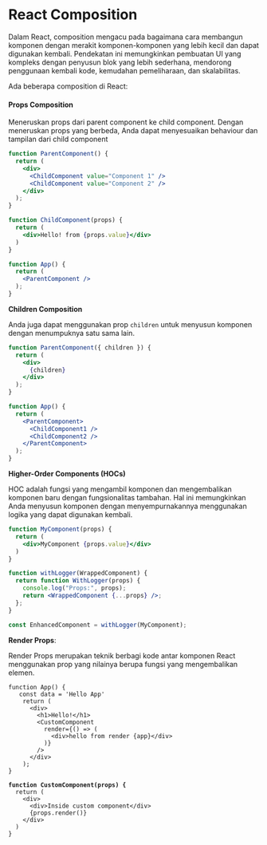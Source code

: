 # React Composition

Dalam React, composition mengacu pada bagaimana cara membangun komponen dengan merakit komponen-komponen yang lebih kecil dan dapat digunakan kembali. Pendekatan ini memungkinkan pembuatan UI yang kompleks dengan penyusun blok yang lebih sederhana, mendorong penggunaan kembali kode, kemudahan pemeliharaan, dan skalabilitas.&#x20;

Ada beberapa composition di React:

#### Props Composition

Meneruskan props dari parent component ke child component. Dengan meneruskan props yang berbeda, Anda dapat menyesuaikan behaviour dan tampilan dari child component

```jsx
function ParentComponent() {
  return (
    <div>
      <ChildComponent value="Component 1" />
      <ChildComponent value="Component 2" />
    </div>
  );
}

function ChildComponent(props) {
  return (
    <div>Hello! from {props.value}</div>
  )
}

function App() {
  return (
    <ParentComponent />
  );
}
```

**Children Composition**

Anda juga dapat menggunakan prop `children` untuk menyusun komponen dengan menumpuknya satu sama lain.

```jsx
function ParentComponent({ children }) {
  return (
    <div>
      {children}
    </div>
  );
}

function App() {
  return (
    <ParentComponent>
      <ChildComponent1 />
      <ChildComponent2 />
    </ParentComponent>
  );
}
```

**Higher-Order Components (HOCs)**

HOC adalah fungsi yang mengambil komponen dan mengembalikan komponen baru dengan fungsionalitas tambahan. Hal ini memungkinkan Anda menyusun komponen dengan menyempurnakannya menggunakan logika yang dapat digunakan kembali.

```jsx
function MyComponent(props) {
  return (
    <div>MyComponent {props.value}</div>
  )
}

function withLogger(WrappedComponent) {
  return function WithLogger(props) {
    console.log("Props:", props);
    return <WrappedComponent {...props} />;
  };
}

const EnhancedComponent = withLogger(MyComponent);
```

**Render Props**:

Render Props merupakan teknik berbagi kode antar komponen React menggunakan prop yang nilainya berupa fungsi yang mengembalikan elemen.

<pre class="language-jsx"><code class="lang-jsx">function App() {
   const data = 'Hello App'
    return (
      &#x3C;div>
        &#x3C;h1>Hello!&#x3C;/h1>
        &#x3C;CustomComponent 
          render={() => (
            &#x3C;div>hello from render {app}&#x3C;/div>
          )} 
        />
      &#x3C;/div>
    );
}

<strong>function CustomComponent(props) {
</strong>  return (
    &#x3C;div>
      &#x3C;div>Inside custom component&#x3C;/div>
      {props.render()}
    &#x3C;/div>
  )
}
</code></pre>
